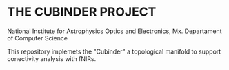 # THE CUBINDER PROJECT

National Institute for Astrophysics Optics and Electronics, Mx.
Departament of Computer Science



This repository implemets the "Cubinder" a topological manifold to support conectivity analysis with fNIRs.
